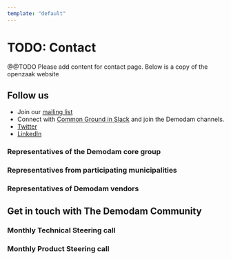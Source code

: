 ```yaml
---
template: "default"
---
```


# TODO: Contact

@@TODO Please add content for contact page. Below is a copy of the openzaak website

## Follow us
- Join our [mailing list](https://lists.publiccode.net/mailman/postorius/lists/demodam-discuss.lists.publiccode.net/)
- Connect with [Common Ground in Slack](https://join.slack.com/t/samenorganiseren/shared_invite/zt-dex1d7sk-wy11sKYWCF0qQYjJHSMW5Q) and join the Demodam channels.
- [Twitter](https://twitter.com/Demodam_cg)
- [LinkedIn](https://www.linkedin.com/company/demodam)

### Representatives of the Demodam core group


### Representatives from participating municipalities


### Representatives of Demodam vendors


## Get in touch with The Demodam Community


### Monthly Technical Steering call



### Monthly Product Steering call
